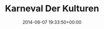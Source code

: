 ---
title:		"Karneval Der Kulturen"
type:		"photos"
mediatype:		"upload"
location:		"Berlin, Germany"
date:		"2014-06-07 19:33:50+00:00"
album:		"events"
filename:		"karneval-der-kulturen-hat.md"
series:		"karneval"
cl_public_id:		"events/karneval-der-kulturen-hat"
cl_version:		1497002589
format:		"tiff"
bytes:		4192532
width:		2158
height:		1440
colours:
- "#223822"
- "#DEE2EB"
- "#426441"
- "#011229"
- "#7D6F71"
- "#649FC8"
- "#11232B"
- "#37302F"
- "#BFB4BD"
- "#DEEBF5"
- "#03131C"
- "#386987"
- "#0C5783"
- "#8B7F87"
- "#313B33"
- "#3D6447"
- "#13231E"
- "#82A0CD"
- "#BAAEB2"
- "#2E221D"
- "#84818D"
- "#302D32"
- "#5A6C5B"
- "#151B27"
exposure_mode:		"Auto"
program:		"Aperture-priority AE"
aperture:		"1.4"
focal_length:		"50.0 mm"
iso:		"100"
shutter_speed:		"1/500"
metering:		"Multi-segment"
flash:		"Off, Did not fire"
white_balance:		"Custom"
colour_temp:		"6150"
has_crop:		"false"
orientation:		"Horizontal (normal)"
camera_model:		"NIKON D800"
lens_info:		"0mm f/0"
artist:		"No artist info"
x_resolution:		"300"
y_resolution:		"300"
---